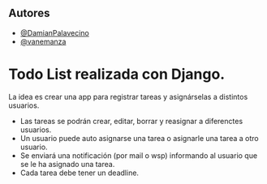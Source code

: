 ## Autores

- [@DamianPalavecino](https://github.com/DamianPalavecino/todolist)
- [@vanemanza](https://github.com/vanemanza)

# Todo List realizada con Django.

La idea es crear una app para registrar tareas y asignárselas a distintos usuarios.

* Las tareas se podrán crear, editar, borrar y reasignar a diferenctes usuarios.
* Un usuario puede auto asignarse una tarea o asignarle una tarea a otro usuario.
* Se enviará una notificación (por mail o wsp) informando al usuario que se le ha asignado  una  tarea.
* Cada tarea debe tener un deadline.



